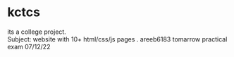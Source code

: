 # kctcs
its a college project.      
Subject: website with 10+ html/css/js pages
.
areeb6183
tomarrow practical exam
07/12/22
